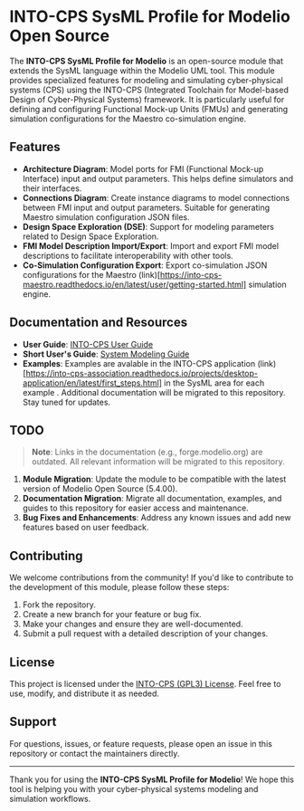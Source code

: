 # INTO-CPS SysML Profile for Modelio Open Source

The **INTO-CPS SysML Profile for Modelio** is an open-source module that extends the SysML language within the Modelio UML tool. This module provides specialized features for modeling and simulating cyber-physical systems (CPS) using the INTO-CPS (Integrated Toolchain for Model-based Design of Cyber-Physical Systems) framework. It is particularly useful for defining and configuring Functional Mock-up Units (FMUs) and generating simulation configurations for the Maestro co-simulation engine.

## Features

- **Architecture Diagram**: Model ports for FMI (Functional Mock-up Interface) input and output parameters. This helps define simulators and their interfaces.
- **Connections Diagram**: Create instance diagrams to model connections between FMI input and output parameters. Suitable for generating Maestro simulation configuration JSON files.
- **Design Space Exploration (DSE)**: Support for modeling parameters related to Design Space Exploration.
- **FMI Model Description Import/Export**: Import and export FMI model descriptions to facilitate interoperability with other tools.
- **Co-Simulation Configuration Export**: Export co-simulation JSON configurations for the Maestro (link)[https://into-cps-maestro.readthedocs.io/en/latest/user/getting-started.html] simulation engine.

## Documentation and Resources

- **User Guide**: [INTO-CPS User Guide](https://into-cps-association.readthedocs.io/en/latest/tools.html#id4)
- **Short User's Guide**: [System Modeling Guide](https://into-cps-association.github.io/systemmodelling/)
- **Examples**: Examples are avalable in the INTO-CPS application (link)[https://into-cps-association.readthedocs.io/projects/desktop-application/en/latest/first_steps.html] in the SysML area for each example . Additional documentation will be migrated to this repository. Stay tuned for updates.

## TODO

> **Note**: Links in the documentation (e.g., forge.modelio.org) are outdated. All relevant information will be migrated to this repository.

1. **Module Migration**: Update the module to be compatible with the latest version of Modelio Open Source (5.4.00).
2. **Documentation Migration**: Migrate all documentation, examples, and guides to this repository for easier access and maintenance.
3. **Bug Fixes and Enhancements**: Address any known issues and add new features based on user feedback.

## Contributing

We welcome contributions from the community! If you'd like to contribute to the development of this module, please follow these steps:

1. Fork the repository.
2. Create a new branch for your feature or bug fix.
3. Make your changes and ensure they are well-documented.
4. Submit a pull request with a detailed description of your changes.

## License

This project is licensed under the [INTO-CPS (GPL3) License](LICENSE). Feel free to use, modify, and distribute it as needed.

## Support

For questions, issues, or feature requests, please open an issue in this repository or contact the maintainers directly.

---

Thank you for using the **INTO-CPS SysML Profile for Modelio**! We hope this tool is helping you with your cyber-physical systems modeling and simulation workflows.

